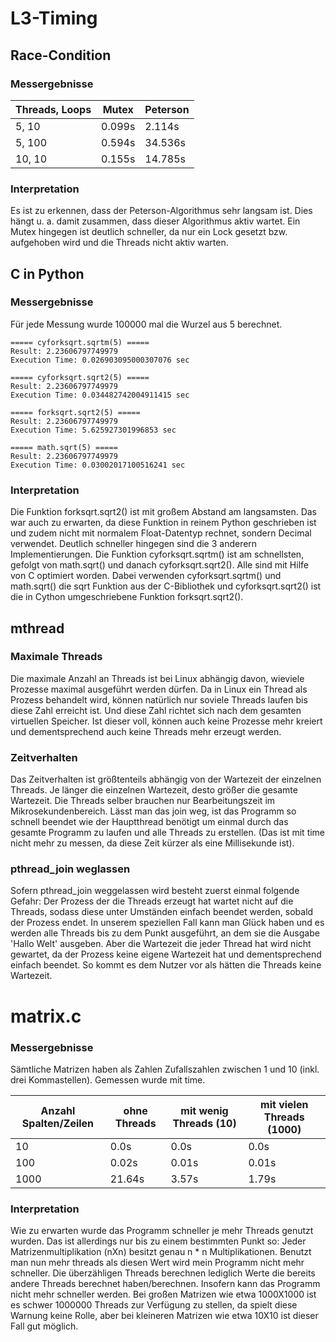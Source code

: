 # L3-Timing

## Race-Condition

### Messergebnisse

| Threads, Loops | Mutex  | Peterson |
|----------------|--------|----------|
| 5, 10          | 0.099s | 2.114s   |
| 5, 100         | 0.594s | 34.536s  |
| 10, 10         | 0.155s | 14.785s  |

### Interpretation

Es ist zu erkennen, dass der Peterson-Algorithmus sehr langsam ist.
Dies hängt u. a. damit zusammen, dass dieser Algorithmus aktiv wartet.
Ein Mutex hingegen ist deutlich schneller, da nur ein Lock gesetzt bzw.
aufgehoben wird und die Threads nicht aktiv warten.

## C in Python

### Messergebnisse

Für jede Messung wurde 100000 mal die Wurzel aus 5 berechnet.

    ===== cyforksqrt.sqrtm(5) =====
    Result: 2.23606797749979
    Execution Time: 0.026903095000307076 sec
    
    ===== cyforksqrt.sqrt2(5) =====
    Result: 2.23606797749979
    Execution Time: 0.034482742004911415 sec
    
    ===== forksqrt.sqrt2(5) =====
    Result: 2.23606797749979
    Execution Time: 5.625927301996853 sec
    
    ===== math.sqrt(5) =====
    Result: 2.23606797749979
    Execution Time: 0.03002017100516241 sec

### Interpretation

Die Funktion forksqrt.sqrt2() ist mit großem Abstand am langsamsten.
Das war auch zu erwarten, da diese Funktion in reinem Python geschrieben ist
und zudem nicht mit normalem Float-Datentyp rechnet, sondern Decimal verwendet.
Deutlich schneller hingegen sind die 3 anderern Implementierungen. 
Die Funktion cyforksqrt.sqrtm() ist am schnellsten, gefolgt von math.sqrt()
und danach cyforksqrt.sqrt2(). Alle sind mit Hilfe von C optimiert worden. Dabei
verwenden cyforksqrt.sqrtm() und math.sqrt() die sqrt Funktion aus der
C-Bibliothek und cyforksqrt.sqrt2() ist die in Cython umgeschriebene Funktion
forksqrt.sqrt2().

## mthread

### Maximale Threads

Die maximale Anzahl an Threads ist bei Linux abhängig davon, wieviele Prozesse maximal ausgeführt werden dürfen. Da in Linux ein Thread als Prozess behandelt wird, können natürlich nur soviele Threads laufen bis diese Zahl erreicht ist. Und diese Zahl richtet sich nach dem gesamten virtuellen Speicher. Ist dieser voll, können auch keine Prozesse mehr kreiert und dementsprechend auch keine Threads mehr erzeugt werden.

### Zeitverhalten

Das Zeitverhalten ist größtenteils abhängig von der Wartezeit der einzelnen Threads. Je länger die einzelnen Wartezeit, desto größer die gesamte Wartezeit. Die Threads selber brauchen nur Bearbeitungszeit im Mikrosekundenbereich. Lässt man das join weg, ist das Programm so schnell beendet wie der Hauptthread benötigt um einmal durch das gesamte Programm zu laufen und alle Threads zu erstellen. (Das ist mit time nicht mehr zu messen, da diese Zeit kürzer als eine Millisekunde ist).

### pthread_join weglassen

Sofern pthread_join weggelassen wird besteht zuerst einmal folgende Gefahr: Der Prozess der die Threads erzeugt hat wartet nicht auf die Threads, sodass diese unter Umständen einfach beendet werden, sobald der Prozess endet. 
In unserem speziellen Fall kann man Glück haben und es werden alle Threads bis zu dem Punkt ausgeführt, an dem sie die Ausgabe 'Hallo Welt' ausgeben. Aber die Wartezeit die jeder Thread hat wird nicht gewartet, da der Prozess keine eigene Wartezeit hat und dementsprechend einfach beendet. So kommt es dem Nutzer vor als hätten die Threads keine Wartezeit. 
 
# matrix.c

### Messergebnisse

Sämtliche Matrizen haben als Zahlen Zufallszahlen zwischen 1 und 10 (inkl. drei Kommastellen).
Gemessen wurde mit time.

|Anzahl Spalten/Zeilen | ohne Threads | mit wenig Threads (10)| mit vielen Threads (1000)|
|----------------------|--------------|-----------------------|--------------------------|
|10                    | 0.0s         | 0.0s                  | 0.0s                     |
|100                   | 0.02s        | 0.01s                 | 0.01s                    |
|1000                  | 21.64s       | 3.57s                 | 1.79s                    |

### Interpretation

Wie zu erwarten wurde das Programm schneller je mehr Threads genutzt wurden. Das ist allerdings nur bis zu einem bestimmten Punkt so: Jeder Matrizenmultiplikation (nXn) besitzt genau n * n Multiplikationen. Benutzt man nun mehr threads als diesen Wert wird mein Programm nicht mehr schneller. Die überzähligen Threads berechnen lediglich Werte die bereits andere Threads berechnet haben/berechnen. Insofern kann das Programm nicht mehr schneller werden. Bei großen Matrizen wie etwa 1000X1000 ist es schwer 1000000 Threads zur Verfügung zu stellen, da spielt diese Warnung keine Rolle, aber bei kleineren Matrizen wie etwa 10X10 ist dieser Fall gut möglich.



